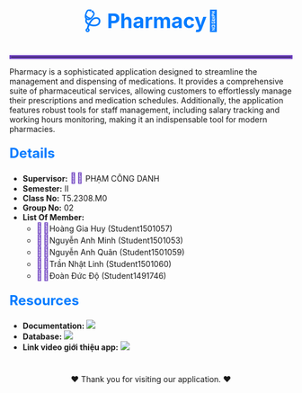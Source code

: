 <h1 style="font-size: 36px; font-weight: bold; text-align: center; color: #007BFF;">
    <span style="font-size: 36px;">🩺</span> Pharmacy<span style="font-size: 36px;">💊</span> 
</h1>
<hr style="border: 3px solid #6f42c1;">
<p>Pharmacy is a sophisticated application designed to streamline the management and dispensing of medications. It provides a comprehensive suite of pharmaceutical services, allowing customers to effortlessly manage their prescriptions and medication schedules. Additionally, the application features robust tools for staff management, including salary tracking and working hours monitoring, making it an indispensable tool for modern pharmacies.</p>

<h2 style="font-size: 24px; margin-top: 20px; color: #007BFF;">Details</h2>
<ul>
    <li><strong>Supervisor:</strong> 
        <span style="font-size: 18px; color: #6f42c1;">👨‍🏫</span> PHẠM CÔNG DANH
    </li>
    <li><strong>Semester:</strong> II</li>
    <li><strong>Class No:</strong> T5.2308.M0</li>
    <li><strong>Group No:</strong> 02</li>
    <li><strong>List Of Member:</strong> 
        <ul>
            <li><span style="font-size: 18px; color: #6f42c1;">👨‍🎓</span>Hoàng Gia Huy (Student1501057)</li>
            <li><span style="font-size: 18px; color: #6f42c1;">👨‍🎓</span>Nguyễn Anh Minh (Student1501053)</li>
            <li><span style="font-size: 18px; color: #6f42c1;">👨‍🎓</span>Nguyễn Anh Quân (Student1501059)</li>
            <li> <span style="font-size: 18px; color: #6f42c1;">👨‍🎓</span>Trần Nhật Linh (Student1501060)</li>
            <li><span style="font-size: 18px; color: #6f42c1;">👨‍🎓</span>Đoàn Đức Độ (Student1491746)</li>
        </ul>
    </li>
</ul>

<h2 style="font-size: 24px; margin-top: 20px; color: #007BFF;">Resources</h2>
<ul>
    <li><strong>Documentation:</strong> 
        <a href="https://github.com/huyhoanglc/Phamarcy/blob/main/Pharmacy_Group02_T5.2308.M0.docx" target="blank" style="color: #6f42c1;">
            <img src="https://img.shields.io/badge/GitHub-Documentation-blue?style=flat-square&logo=github">
        </a>
    </li>
    <li><strong>Database:</strong> 
        <a href="https://github.com/huyhoanglc/Phamarcy/blob/main/Phamarcy.bak" target="blank" style="color: #6f42c1;">
            <img src="https://img.shields.io/badge/GitHub-Database-blue?style=flat-square&logo=github">
        </a>
    </li>
    <li><strong>Link video giới thiệu app:</strong> 
        <a href="https://www.youtube.com/watch?v=ul8Kn-_z0Gk" target="blank" style="color: #c82333;">
            <img src="https://img.shields.io/badge/YouTube-Introduction-red?style=flat-square&logo=youtube">
        </a>
    </li>
</ul>

<div style="text-align: center; margin-top: 40px;">
    ❤️ Thank you for visiting our application. ❤️
</div>